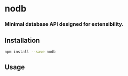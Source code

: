 # nodb

### Minimal database API designed for extensibility.

## Installation

```sh
npm install --save nodb
```

## Usage
